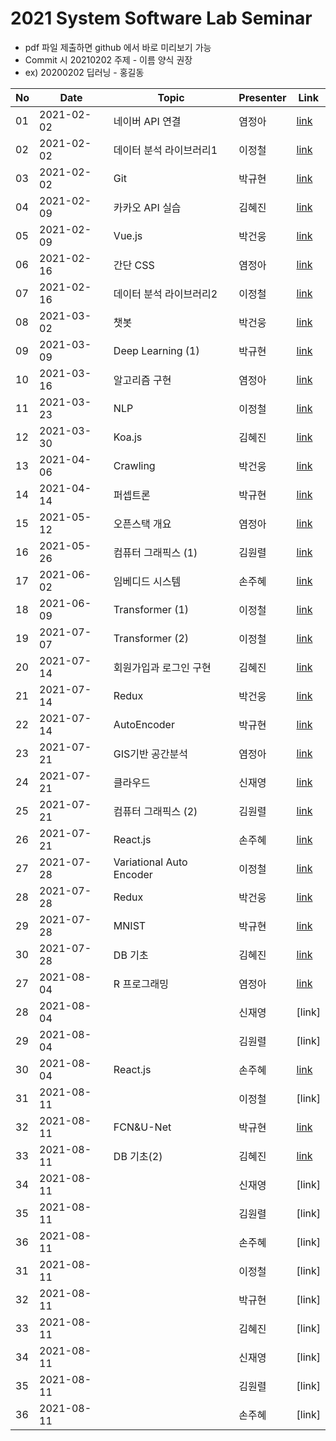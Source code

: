 # 2021 System Software Lab Seminar
- pdf 파일 제출하면 github 에서 바로 미리보기 가능
- Commit 시 20210202 주제 - 이름 양식 권장
- ex) 20200202 딥러닝 - 홍길동

| No |Date|               Topic               |  Presenter  |    Link   |
|----|----------------|------------------------------------|-------------|-----------|
| 01 |2021-02-02|네이버 API 연결|염정아|[link](https://github.com/KITSSL/2021_SEMINA/blob/main/2%EC%9B%94/20200202%20%EB%84%A4%EC%9D%B4%EB%B2%84%20API.pptx)|
| 02 |2021-02-02|데이터 분석 라이브러리1|이정철|[link](https://github.com/KITSSL/2021_SEMINA/blob/main/2%EC%9B%94/%EB%8D%B0%EC%9D%B4%ED%84%B0%EB%B6%84%EC%84%9D%20%EB%9D%BC%EC%9D%B4%EB%B8%8C%EB%9F%AC%EB%A6%AC.pptx)|
| 03 |2021-02-02|Git|박규현|[link](https://github.com/KITSSL/2021_SEMINA/blob/main/2%EC%9B%94/3%EB%B2%88%EC%A7%B8.pptx)|
| 04 |2021-02-09|카카오 API 실습|김혜진|[link](https://github.com/KITSSL/2021_SEMINA/blob/main/2%EC%9B%94/210209_%EC%B9%B4%EC%B9%B4%EC%98%A4%20API%20%EC%8B%A4%EC%8A%B5.pptx)|
| 05 |2021-02-09|Vue.js|박건웅|[link](https://github.com/KITSSL/2021_SEMINA/blob/main/2%EC%9B%94/%EC%84%B8%EB%AF%B8%EB%82%984.pptx)|
| 06 |2021-02-16|간단 CSS|염정아|[link](https://github.com/KITSSL/2021_SEMINA/blob/main/2%EC%9B%94/20210216%20%EA%B0%84%EB%8B%A8CSS.pptx)|
| 07 |2021-02-16|데이터 분석 라이브러리2|이정철|[link](https://github.com/KITSSL/2021_SEMINA/blob/main/2%EC%9B%94/%EB%8D%B0%EC%9D%B4%ED%84%B0%EB%B6%84%EC%84%9D%20%EB%9D%BC%EC%9D%B4%EB%B8%8C%EB%9F%AC%EB%A6%AC2.pptx)|
| 08 |2021-03-02|챗봇|박건웅|[link](https://github.com/KITSSL/2021_SEMINA/blob/main/3%EC%9B%94/%EC%84%B8%EB%AF%B8%EB%82%985.pptx)|
| 09 |2021-03-09|Deep Learning (1)|박규현|[link](https://github.com/KITSSL/2021_SEMINA/blob/main/3%EC%9B%94/20190431%20deeplearning(1).7z)|
| 10 |2021-03-16|알고리즘 구현|염정아|[link](https://github.com/KITSSL/2021_SEMINA/blob/main/3%EC%9B%94/20210316%20%EC%95%8C%EA%B3%A0%EB%A6%AC%EC%A6%98%EA%B5%AC%ED%98%84.pptx)|
| 11 |2021-03-23|NLP|이정철|[link](https://github.com/KITSSL/2021_SEMINA/blob/main/4%EC%9B%94/%EC%9E%90%EC%97%B0%EC%96%B4%EC%B2%98%EB%A6%AC.pptx)|
| 12 |2021-03-30|Koa.js|김혜진|[link](https://github.com/KITSSL/2021_SEMINA/blob/main/3%EC%9B%94/210330_Koa.pptx)|
| 13 |2021-04-06|Crawling|박건웅|[link](https://github.com/KITSSL/2021_SEMINA/blob/main/4%EC%9B%94/%EC%84%B8%EB%AF%B8%EB%82%986.pptx)|
| 14 |2021-04-14|퍼셉트론|박규현|[link](https://github.com/KITSSL/2021_SEMINA/blob/main/4%EC%9B%94/5%EB%B2%88%EC%A7%B8.pdf)|
| 15 |2021-05-12|오픈스택 개요|염정아|[link](https://github.com/KITSSL/2021_SEMINA/blob/main/5%EC%9B%94/20210512%20%EC%98%A4%ED%94%88%EC%8A%A4%ED%83%9D%EA%B0%9C%EC%9A%94.pptx)|
| 16 |2021-05-26|컴퓨터 그래픽스 (1)|김원렬|[link](https://github.com/KITSSL/2021_SEMINA/blob/main/5%EC%9B%94/%EC%BB%B4%ED%93%A8%ED%84%B0-%EA%B7%B8%EB%9E%98%ED%94%BD%EC%8A%A4-1%EB%B2%88%EC%A7%B8.pptx)|
| 17 |2021-06-02|임베디드 시스템|손주혜|[link](https://github.com/KITSSL/2021_SEMINA/blob/main/6%EC%9B%94/20210602%EC%84%B8%EB%AF%B8%EB%82%98%EC%9E%84%EB%B2%A0%EB%94%94%EB%93%9C%EC%8B%9C%EC%8A%A4%ED%85%9C.pdf)|
| 18 |2021-06-09|Transformer (1)|이정철|[link](https://github.com/KITSSL/2021_SEMINA/blob/main/6%EC%9B%94/20210609%EC%84%B8%EB%AF%B8%EB%82%98Transformer.pptx)|
| 19 |2021-07-07|Transformer (2)|이정철|[link](https://github.com/KITSSL/2021_SEMINA/blob/main/7%EC%9B%94/20210707%EC%84%B8%EB%AF%B8%EB%82%98Transformer.pptx)|
| 20 |2021-07-14|회원가입과 로그인 구현|김혜진|[link](https://github.com/KITSSL/2021_SEMINA/blob/main/7%EC%9B%94/210714_%ED%9A%8C%EC%9B%90%EA%B0%80%EC%9E%85%EA%B3%BC%20%EB%A1%9C%EA%B7%B8%EC%9D%B8%20%EA%B5%AC%ED%98%84.pptx)|
| 21 |2021-07-14|Redux|박건웅|[link](https://github.com/KITSSL/2021_SEMINA/blob/main/7%EC%9B%94/%EC%84%B8%EB%AF%B8%EB%82%987.pptx)|
| 22 |2021-07-14|AutoEncoder|박규현|[link](https://github.com/KITSSL/2021_SEMINA/blob/main/7%EC%9B%94/autoEncoder.ipynb)|
| 23 |2021-07-21|GIS기반 공간분석|염정아|[link](https://github.com/KITSSL/2021_SEMINA/blob/main/7%EC%9B%94/20210721%20GIS%EA%B8%B0%EB%B0%98%20%EA%B3%B5%EA%B0%84%EB%B6%84%EC%84%9D.pptx)|
| 24 |2021-07-21|클라우드|신재영|[link](https://github.com/KITSSL/2021_SEMINA/blob/main/7%EC%9B%94/01%20%EC%9D%B8%ED%94%84%EB%9D%BC%20%ED%99%98%EA%B2%BD%20%EB%B3%80%ED%99%94%EC%9D%98%20%EC%8B%9C%EC%9E%91%2C%20%ED%81%B4%EB%9D%BC%EC%9A%B0%EB%93%9C_V1.0_%EC%8B%A0%EC%9E%AC%EC%98%81.pptx)|
| 25 |2021-07-21|컴퓨터 그래픽스 (2)|김원렬|[link](https://github.com/KITSSL/2021_SEMINA/blob/main/7%EC%9B%94/20200252%20computer%20graphics_2%20%EA%B9%80%EC%9B%90%EB%A0%AC.pptx)|
| 26 |2021-07-21|React.js|손주혜|[link](https://github.com/KITSSL/2021_SEMINA/commit/5a9eda55b2c5310f8c1df0ca0d22a541a7967814)|
| 27 |2021-07-28| Variational Auto Encoder |이정철|[link](https://github.com/KITSSL/2021_SEMINA/commit/6d4963b59f995b953807438a9be6c88a2408b67c)|
| 28 |2021-07-28|Redux|박건웅|[link](https://github.com/KITSSL/2021_SEMINA/blob/main/7%EC%9B%94/%EC%84%B8%EB%AF%B8%EB%82%987.pptx)|
| 29 |2021-07-28|MNIST|박규현|[link](https://github.com/KITSSL/2021_SEMINA/commit/5787edb59413372d41fcd154a849e1a7c2019e53)|
| 30 |2021-07-28|DB 기초|김혜진|[link](https://github.com/KITSSL/2021_SEMINA/blob/main/7%EC%9B%94/210728_DB%EA%B8%B0%EC%B4%88.pptx)|
| 27 |2021-08-04|R 프로그래밍|염정아|[link](https://github.com/KITSSL/2021_SEMINA/blob/main/8%EC%9B%94/20210803%20R%ED%94%84%EB%A1%9C%EA%B7%B8%EB%9E%98%EB%B0%8D.pptx)|
| 28 |2021-08-04||신재영|[link]|
| 29 |2021-08-04||김원렬|[link]|
| 30 |2021-08-04|React.js|손주혜|[link](https://github.com/KITSSL/2021_SEMINA/commit/441bcb44874272ec644b85351c13c496c8c657f9)|
| 31 |2021-08-11||이정철|[link]|
| 32 |2021-08-11|FCN&U-Net|박규현|[link](https://github.com/KITSSL/2021_SEMINA/tree/main/8%EC%9B%94)|
| 33 |2021-08-11|DB 기초(2)|김혜진|[link](https://github.com/KITSSL/2021_SEMINA/blob/main/8%EC%9B%94/210811_DB%EA%B8%B0%EC%B4%882.pptx)|
| 34 |2021-08-11||신재영|[link]|
| 35 |2021-08-11||김원렬|[link]|
| 36 |2021-08-11||손주혜|[link]|
| 31 |2021-08-11||이정철|[link]|
| 32 |2021-08-11||박규현|[link]|
| 33 |2021-08-11||김혜진|[link]|
| 34 |2021-08-11||신재영|[link]|
| 35 |2021-08-11||김원렬|[link]|
| 36 |2021-08-11||손주혜|[link]|

